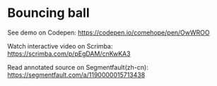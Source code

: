 # Bouncing ball

See demo on Codepen: https://codepen.io/comehope/pen/OwWROO

Watch interactive video on Scrimba: https://scrimba.com/p/pEgDAM/cnKwKA3

Read annotated source on Segmentfault(zh-cn): https://segmentfault.com/a/1190000015713438